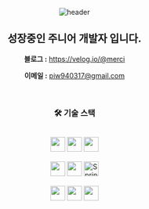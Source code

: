 
<div align=center>
  
![header](https://capsule-render.vercel.app/api?type=waving&color=0:feac5e,50:c779d0,100:4bc0c8&text=InWoo%20Park&fontAlign=25&fontAlignY=32&height=150&fontSize=50&fontColor=ffffff)
  
  
## 성장중인 주니어 개발자 입니다.


<!-- **포트폴리오 :**  [My GitHub Page](https://clean17.github.io/) -->

**블로그 :** <a href="https://velog.io/@merci">https://velog.io/@merci</a>

**이메일 :** piw940317@gmail.com

<br />

### **🛠 기술 스택**

<br />

  <img src="https://img.shields.io/badge/java-007396?style=for-the-badge&logo=java&logoColor=white" height="30" > 
  <!-- <img src="https://img.shields.io/badge/Dart-0175C2?style=for-the-badge&logo=dart&logoColor=white" height="30"> -->
  <img src="https://img.shields.io/badge/javascript-F7DF1E?style=for-the-badge&logo=javascript&logoColor=black" height="30"> 
  <img src="https://img.shields.io/badge/Spring_Boot-6DB33F?style=for-the-badge&logo=spring&logoColor=white" height="30"> 
   <br><br>
  
  <!-- <img src="https://img.shields.io/badge/flutter-02569B?style=for-the-badge&logo=flutter&logoColor=white" height="30"> -->

  <img src="https://img.shields.io/badge/mysql-4479A1?style=for-the-badge&logo=mysql&logoColor=white" height="30"> 
  <img src="https://img.shields.io/badge/oracle-F80000?style=for-the-badge&logo=oracle&logoColor=white" height="30"> 

  <img src="https://img.shields.io/badge/Spring%20Data%20JPA-6DB33F?style=for-the-badge&logo=spring&logoColor=white" alt="Spring Data JPA" height="30">
    <!-- <img src="https://img.shields.io/badge/jquery-0769AD?style=for-the-badge&logo=jquery&logoColor=white" height="30"> -->
  <br><br>
      
  <img src="https://img.shields.io/badge/AWS-232F3E?style=for-the-badge&logo=amazon-aws&logoColor=white" height="30">
  <img src="https://img.shields.io/badge/Docker-2496ED?style=for-the-badge&logo=docker&logoColor=white" height="30">
  <img src="https://img.shields.io/badge/JUnit5-25A162?style=for-the-badge&logo=junit5&logoColor=white" height="30">
   <br>
  
</div>
